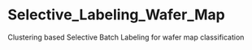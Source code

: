 # Selective_Labeling_Wafer_Map
Clustering based Selective Batch Labeling for wafer map classification
